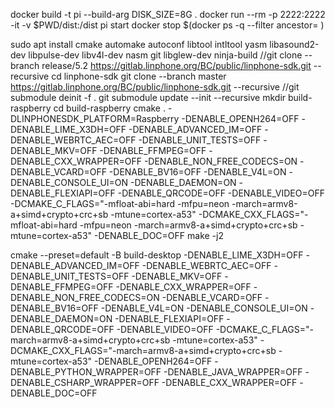 docker build -t pi --build-arg DISK_SIZE=8G .
docker run --rm -p 2222:2222 -it -v $PWD/dist:/dist pi start
docker stop $(docker ps -q --filter ancestor=<image-name> )


sudo apt install cmake automake autoconf libtool intltool yasm libasound2-dev libpulse-dev libv4l-dev nasm git libglew-dev ninja-build
//git clone --branch release/5.2 https://gitlab.linphone.org/BC/public/linphone-sdk.git --recursive
cd linphone-sdk
git clone --branch master https://gitlab.linphone.org/BC/public/linphone-sdk.git --recursive
//git submodule deinit -f .
git submodule update --init --recursive
mkdir build-raspberry
cd build-raspberry
cmake . -DLINPHONESDK_PLATFORM=Raspberry  -DENABLE_OPENH264=OFF -DENABLE_LIME_X3DH=OFF -DENABLE_ADVANCED_IM=OFF -DENABLE_WEBRTC_AEC=OFF -DENABLE_UNIT_TESTS=OFF -DENABLE_MKV=OFF -DENABLE_FFMPEG=OFF -DENABLE_CXX_WRAPPER=OFF -DENABLE_NON_FREE_CODECS=ON -DENABLE_VCARD=OFF -DENABLE_BV16=OFF -DENABLE_V4L=ON -DENABLE_CONSOLE_UI=ON -DENABLE_DAEMON=ON -DENABLE_FLEXIAPI=OFF -DENABLE_QRCODE=OFF -DENABLE_VIDEO=OFF -DCMAKE_C_FLAGS="-mfloat-abi=hard -mfpu=neon -march=armv8-a+simd+crypto+crc+sb -mtune=cortex-a53" -DCMAKE_CXX_FLAGS="-mfloat-abi=hard -mfpu=neon -march=armv8-a+simd+crypto+crc+sb -mtune=cortex-a53" -DENABLE_DOC=OFF
make -j2 

cmake --preset=default -B build-desktop -DENABLE_LIME_X3DH=OFF -DENABLE_ADVANCED_IM=OFF -DENABLE_WEBRTC_AEC=OFF -DENABLE_UNIT_TESTS=OFF -DENABLE_MKV=OFF -DENABLE_FFMPEG=OFF -DENABLE_CXX_WRAPPER=OFF -DENABLE_NON_FREE_CODECS=ON -DENABLE_VCARD=OFF -DENABLE_BV16=OFF -DENABLE_V4L=ON -DENABLE_CONSOLE_UI=ON -DENABLE_DAEMON=ON -DENABLE_FLEXIAPI=OFF -DENABLE_QRCODE=OFF -DENABLE_VIDEO=OFF -DCMAKE_C_FLAGS="-march=armv8-a+simd+crypto+crc+sb -mtune=cortex-a53" -DCMAKE_CXX_FLAGS="-march=armv8-a+simd+crypto+crc+sb -mtune=cortex-a53" -DENABLE_OPENH264=OFF -DENABLE_PYTHON_WRAPPER=OFF -DENABLE_JAVA_WRAPPER=OFF -DENABLE_CSHARP_WRAPPER=OFF -DENABLE_CXX_WRAPPER=OFF -DENABLE_DOC=OFF
